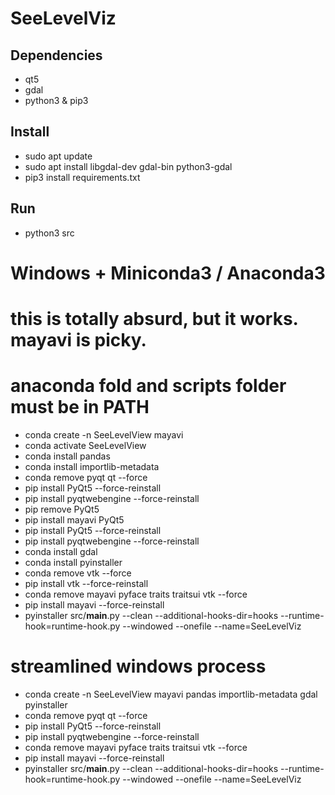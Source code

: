 # SeeLevelViz

## Dependencies
- qt5
- gdal
- python3 & pip3

## Install
- sudo apt update
- sudo apt install libgdal-dev gdal-bin python3-gdal
- pip3 install requirements.txt

## Run
- python3 src


# Windows + Miniconda3 / Anaconda3
# this is totally absurd, but it works. mayavi is picky.
# anaconda fold and scripts folder must be in PATH
- conda create -n SeeLevelView mayavi
- conda activate SeeLevelView
- conda install pandas
- conda install importlib-metadata
- conda remove pyqt qt --force
- pip install PyQt5 --force-reinstall
- pip install pyqtwebengine --force-reinstall
- pip remove PyQt5
- pip install mayavi PyQt5
- pip install PyQt5 --force-reinstall
- pip install pyqtwebengine --force-reinstall
- conda install gdal
- conda install pyinstaller
- conda remove vtk --force
- pip install vtk --force-reinstall
- conda remove mayavi pyface traits traitsui vtk --force
- pip install mayavi --force-reinstall
- pyinstaller src/__main__.py --clean --additional-hooks-dir=hooks --runtime-hook=runtime-hook.py --windowed --onefile --name=SeeLevelViz

# streamlined windows process
- conda create -n SeeLevelView mayavi pandas importlib-metadata gdal pyinstaller
- conda remove pyqt qt --force
- pip install PyQt5 --force-reinstall
- pip install pyqtwebengine --force-reinstall
- conda remove mayavi pyface traits traitsui vtk --force
- pip install mayavi --force-reinstall
- pyinstaller src/__main__.py --clean --additional-hooks-dir=hooks --runtime-hook=runtime-hook.py --windowed --onefile --name=SeeLevelViz
